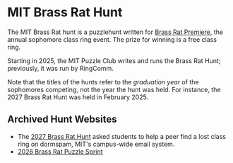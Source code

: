 # MIT Brass Rat Hunt

The MIT Brass Rat hunt is a puzzlehunt written for 
[Brass Rat Premiere](https://brassrat.mit.edu),
the annual sophomore class ring event.
The prize for winning is a free class ring.

Starting in 2025, the MIT Puzzle Club writes and runs the
Brass Rat Hunt; previously, it was run by RingComm. 

Note that the titles of the hunts refer to the *graduation year*
of the sophomores competing, not the year the hunt was held.
For instance, the 2027 Brass Rat Hunt was held in February 2025.

## Archived Hunt Websites

- The [2027 Brass Rat Hunt](https://brassrathunt.org) asked students to 
help a peer find a lost class ring on dormspam, MIT's campus-wide email system.
- [2026 Brass Rat Puzzle Sprint](https://brassrat.mit.edu/2026/puzzlesprint)
